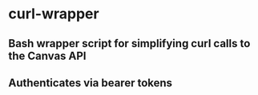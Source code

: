 # curl-wrapper

## Bash wrapper script for simplifying curl calls to the Canvas API
## Authenticates via bearer tokens
